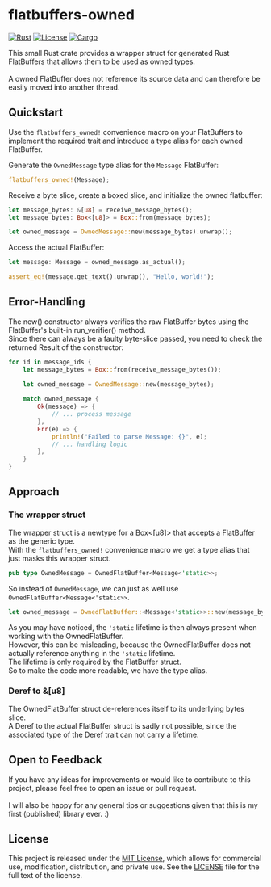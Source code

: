 # flatbuffers-owned

[![Rust](https://github.com/florian-g2/flatbuffers-owned/actions/workflows/rust.yml/badge.svg)](https://github.com/florian-g2/flatbuffers-owned/actions/workflows/rust.yml)
[![License](https://img.shields.io/badge/license-MIT-blue.svg)](LICENSE)
[![Cargo](https://img.shields.io/crates/v/flatbuffers-owned.svg)](https://crates.io/crates/flatbuffers-owned)

This small Rust crate provides a wrapper struct for generated Rust FlatBuffers that allows them to be used as owned types.</br></br>
A owned FlatBuffer does not reference its source data and can therefore be easily moved into another thread.

## Quickstart
Use the `flatbuffers_owned!` convenience macro on your FlatBuffers to implement the required trait and introduce a type alias for each owned FlatBuffer.

Generate the `OwnedMessage` type alias for the `Message` FlatBuffer:
```rust
flatbuffers_owned!(Message);
```

Receive a byte slice, create a boxed slice, and initialize the owned flatbuffer:
```rust
let message_bytes: &[u8] = receive_message_bytes();
let message_bytes: Box<[u8]> = Box::from(message_bytes);

let owned_message = OwnedMessage::new(message_bytes).unwrap();
```

Access the actual FlatBuffer:
```rust
let message: Message = owned_message.as_actual();

assert_eq!(message.get_text().unwrap(), "Hello, world!");
```

## Error-Handling
The new() constructor always verifies the raw FlatBuffer bytes using the FlatBuffer's built-in run_verifier() method.</br>
Since there can always be a faulty byte-slice passed, you need to check the returned Result of the constructor:
```rust
for id in message_ids {
    let message_bytes = Box::from(receive_message_bytes());
    
    let owned_message = OwnedMessage::new(message_bytes);

    match owned_message {
        Ok(message) => {
            // ... process message
        },
        Err(e) => {
            println!("Failed to parse Message: {}", e);
            // ... handling logic
        },
    }
} 
```

## Approach
### The wrapper struct
The wrapper struct is a newtype for a Box<[u8]> that accepts a FlatBuffer as the generic type.</br>
With the `flatbuffers_owned!` convenience macro we get a type alias that just masks this wrapper struct.

```rust
pub type OwnedMessage = OwnedFlatBuffer<Message<'static>>;
```

So instead of `OwnedMessage`, we can just as well use `OwnedFlatBuffer<Message<'static>>`.

```rust
let owned_message = OwnedFlatBuffer::<Message<'static>>::new(message_bytes).unwrap();
```

As you may have noticed, the `'static` lifetime is then always present when working with the OwnedFlatBuffer.</br>
However, this can be misleading, because the OwnedFlatBuffer does not actually reference anything in the `'static` lifetime.</br>
The lifetime is only required by the FlatBuffer struct.</br>
So to make the code more readable, we have the type alias.</br>

### Deref to &[u8]
The OwnedFlatBuffer struct de-references itself to its underlying bytes slice.</br>
A Deref to the actual FlatBuffer struct is sadly not possible, since the associated type of the Deref trait can not carry a lifetime.

## Open to Feedback
If you have any ideas for improvements or would like to contribute to this project, please feel free to open an issue or pull request.</br>
</br>
I will also be happy for any general tips or suggestions given that this is my first (published) library ever. :)

## License

This project is released under the [MIT License](LICENSE), which allows for commercial use, modification, distribution, and private use.
See the [LICENSE](LICENSE) file for the full text of the license.